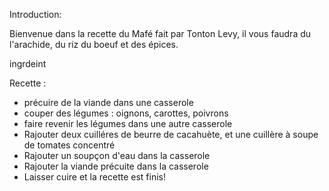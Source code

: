 Introduction:

Bienvenue dans la recette du Mafé fait par Tonton Levy, il vous faudra du l'arachide, du riz du boeuf et des épices.

ingrdeint

Recette :

- précuire de la viande dans une casserole
- couper des légumes : oignons, carottes, poivrons
- faire revenir les légumes dans une autre casserole
- Rajouter deux cuilléres de beurre de cacahuète, et une cuillère à soupe de tomates concentré
- Rajouter un soupçon d'eau dans la casserole
- Rajouter la viande précuite dans la casserole
- Laisser cuire et la recette est finis!
